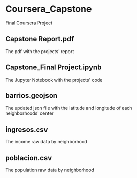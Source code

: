# Coursera_Capstone
Final Coursera Project

## Capstone Report.pdf
The pdf with the projects' report

## Capstone_Final Project.ipynb
The Jupyter Notebook with the projects' code

## barrios.geojson
The updated json file with the latitude and longitude of each neighborhoods' center

## ingresos.csv
The income raw data by neighborhood

## poblacion.csv
The population raw data by neighborhood
